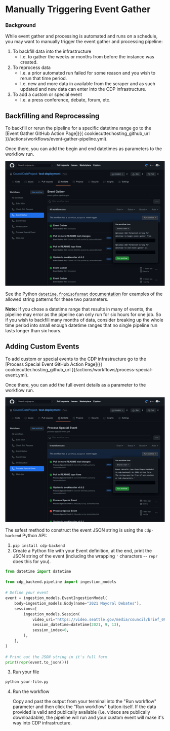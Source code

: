 # Manually Triggering Event Gather

### Background

While event gather and processing is automated and runs on a schedule,
you may want to manually trigger the event gather and processing pipeline:

1. To backfill data into the infrastructure
    - I.e. to gather the weeks or months from before the instance
      was created.
2. To reprocess data
    - I.e. a prior automated run failed for some reason and you wish to rerun
      that time period.
    - I.e. new and more data in available from the scraper and as such updated and
      new data can enter into the CDP infrastructure.
3. To add a custom or special event
    - I.e. a press conference, debate, forum, etc.

## Backfilling and Reprocessing

To backfill or rerun the pipeline for a specific datetime range go to the
[Event Gather GitHub Action Page]({{ cookiecutter.hosting_github_url }}/actions/workflows/event-gather-pipeline.yml).

Once there, you can add the begin and end datetimes as parameters to the workflow run.

![screenshot of "Run workflow" for event gather pipeline](./resources/backfill-event-gather.png)

See the Python
[`datetime.fromisoformat` documentation](https://docs.python.org/3/library/datetime.html#datetime.datetime.fromisoformat)
for examples of the allowed string patterns for these two parameters.

**Note:** If you chose a datetime range that results in many of events, the pipeline may
error as the pipeline can only run for six hours for one job. So if you wish to
backfill many months of data, consider breaking up the whole time period into
small enough datetime ranges that no single pipeline run lasts longer than six hours.

## Adding Custom Events

To add custom or special events to the CDP infrastructure go to the
[Process Special Event GitHub Action Page]({{ cookiecutter.hosting_github_url }}/actions/workflows/process-special-event.yml).

Once there, you can add the full event details as a parameter to the workflow run.

![screenshot of "Run workflow" for special event pipeline](./resources/special-event-gather.png)

The safest method to construct the event JSON string is using the
`cdp-backend` Python API:

1. `pip install cdp-backend`
2. Create a Python file with your Event definition, at the end,
   print the JSON string of the event
   (including the wrapping `'` characters -- `repr` does this for you).

```python
from datetime import datetime

from cdp_backend.pipeline import ingestion_models

# Define your event
event = ingestion_models.EventIngestionModel(
    body=ingestion_models.Body(name="2021 Mayoral Debates"),
    sessions=[
        ingestion_models.Session(
            video_uri="https://video.seattle.gov/media/council/brief_091321_2012171V.mp4",
            session_datetime=datetime(2021, 9, 13),
            session_index=0,
        ),
    ],
)

# Print out the JSON string in it's full form
print(repr(event.to_json()))
```

3. Run your file

```bash
python your-file.py
```

4. Run the workflow

    Copy and past the output from your terminal into the "Run workflow" parameter and
    then click the "Run workflow" button itself. If the data provided is valid and
    publically available (i.e. videos are publically downloadable), the pipeline will
    run and your custom event will make it's way into CDP infrastructure.
